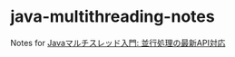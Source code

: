 # java-multithreading-notes

Notes for [Javaマルチスレッド入門: 並行処理の最新API対応](https://www.amazon.co.jp/dp/B016FHN04O)
